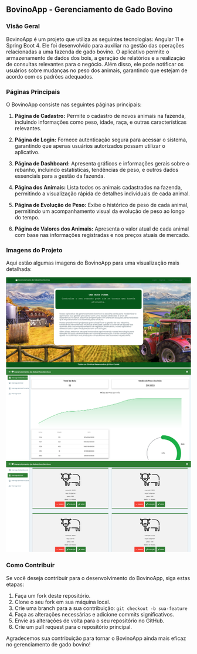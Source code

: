 

## BovinoApp - Gerenciamento de Gado Bovino

### Visão Geral

BovinoApp é um projeto que utiliza as seguintes tecnologias: Angular 11 e Spring Boot 4. Ele foi desenvolvido para auxiliar na gestão das operações relacionadas a uma fazenda de gado bovino. O aplicativo permite o armazenamento de dados dos bois, a geração de relatórios e a realização de consultas relevantes para o negócio. Além disso, ele pode notificar os usuários sobre mudanças no peso dos animais, garantindo que estejam de acordo com os padrões adequados.

### Páginas Principais

O BovinoApp consiste nas seguintes páginas principais:

1. **Página de Cadastro:** Permite o cadastro de novos animais na fazenda, incluindo informações como peso, idade, raça, e outras características relevantes.

2. **Página de Login:** Fornece autenticação segura para acessar o sistema, garantindo que apenas usuários autorizados possam utilizar o aplicativo.

3. **Página de Dashboard:** Apresenta gráficos e informações gerais sobre o rebanho, incluindo estatísticas, tendências de peso, e outros dados essenciais para a gestão da fazenda.

4. **Página dos Animais:** Lista todos os animais cadastrados na fazenda, permitindo a visualização rápida de detalhes individuais de cada animal.

5. **Página de Evolução de Peso:** Exibe o histórico de peso de cada animal, permitindo um acompanhamento visual da evolução de peso ao longo do tempo.

6. **Página de Valores dos Animais:** Apresenta o valor atual de cada animal com base nas informações registradas e nos preços atuais de mercado.

### Imagens do Projeto

Aqui estão algumas imagens do BovinoApp para uma visualização mais detalhada:


![Pagina Inicial](img/bovino1.png)
![graficos](img/bovino2.png)
![animais](img/bovino3.png)

### Como Contribuir

Se você deseja contribuir para o desenvolvimento do BovinoApp, siga estas etapas:

1. Faça um fork deste repositório.
2. Clone o seu fork em sua máquina local.
3. Crie uma branch para a sua contribuição: `git checkout -b sua-feature`
4. Faça as alterações necessárias e adicione commits significativos.
5. Envie as alterações de volta para o seu repositório no GitHub.
6. Crie um pull request para o repositório principal.

Agradecemos sua contribuição para tornar o BovinoApp ainda mais eficaz no gerenciamento de gado bovino!

